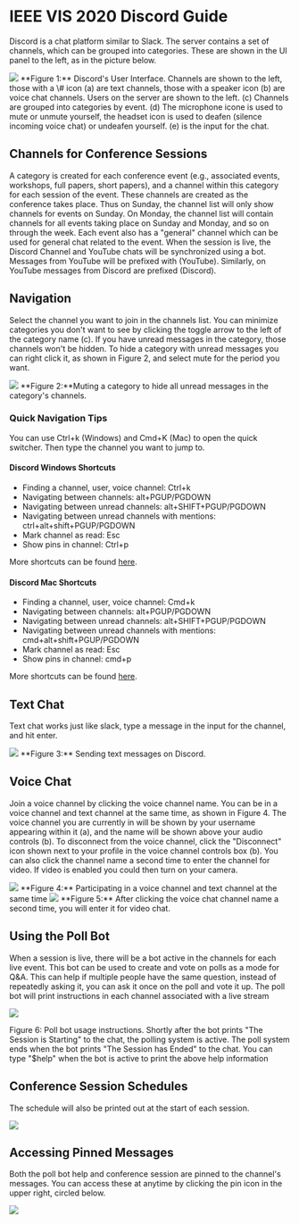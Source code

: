 # IEEE VIS 2020 Discord Guide

Discord is a chat platform similar to Slack. The server contains a set
of channels, which can be grouped into categories. These are shown in
the UI panel to the left, as in the picture below.

<img src="https://ieeevis.b-cdn.net/vis_2020/discord/discord_overview.png" class="img-fluid">
**Figure 1:** Discord's User Interface. Channels are shown to the
left, those with a \# icon (a) are text channels, those with a speaker
icon (b) are voice chat channels. Users on the server are shown to the
left. (c) Channels are grouped into categories by event. (d) The
microphone icone is used to mute or unmute yourself, the headset icon is
used to deafen (silence incoming voice chat) or undeafen yourself. (e)
is the input for the chat.

## Channels for Conference Sessions

A category is created for each conference event (e.g., associated
events, workshops, full papers, short papers), and a channel within this
category for each session of the event. These channels are created as
the conference takes place. Thus on Sunday, the channel list will only
show channels for events on Sunday. On Monday, the channel list will
contain channels for all events taking place on Sunday and Monday, and
so on through the week. Each event also has a "general" channel which
can be used for general chat related to the event. When the session is
live, the Discord Channel and YouTube chats will be synchronized using a
bot. Messages from YouTube will be prefixed with (YouTube). Similarly,
on YouTube messages from Discord are prefixed (Discord).

## Navigation

Select the channel you want to join in the channels list. You can
minimize categories you don't want to see by clicking the toggle arrow
to the left of the category name (c). If you have unread messages in the
category, those channels won't be hidden. To hide a category with unread
messages you can right click it, as shown in Figure 2, and select mute
for the period you want.

<img src="https://ieeevis.b-cdn.net/vis_2020/discord/mute_category.png" class="img-fluid">
**Figure 2:**Muting a category to hide all unread messages in the
category's channels.

### Quick Navigation Tips

You can use Ctrl+k (Windows) and Cmd+K (Mac) to open the quick switcher. Then
type the channel you want to jump to.

#### Discord Windows Shortcuts

- Finding a channel, user, voice channel: Ctrl+k
- Navigating between channels: alt+PGUP/PGDOWN
- Navigating between unread channels: alt+SHIFT+PGUP/PGDOWN
- Navigating between unread channels with mentions: ctrl+alt+shift+PGUP/PGDOWN
- Mark channel as read: Esc
- Show pins in channel: Ctrl+p

More shortcuts can be found [here](https://support.discord.com/hc/en-us/articles/225977308--Windows-Discord-Hotkeys).

#### Discord Mac Shortcuts

- Finding a channel, user, voice channel: Cmd+k
- Navigating between channels: alt+PGUP/PGDOWN
- Navigating between unread channels: alt+SHIFT+PGUP/PGDOWN
- Navigating between unread channels with mentions: cmd+alt+shift+PGUP/PGDOWN
- Mark channel as read: Esc
- Show pins in channel: cmd+p

More shortcuts can be found [here](https://support.discord.com/hc/en-us/articles/225878307--macOS-Discord-Hotkeys?sort_by=votes).

## Text Chat

Text chat works just like slack, type a message in the input for the
channel, and hit enter.

<img src="https://ieeevis.b-cdn.net/vis_2020/discord/text_message.png" class="img-fluid">
**Figure 3:** Sending text messages on Discord.

## Voice Chat

Join a voice channel by clicking the voice channel name. You can be in
a voice channel and text channel at the same time, as shown in Figure 4.
The voice channel you are currently in will be shown by your username
appearing within it (a), and the name will be shown above your audio
controls (b). To disconnect from the voice channel, click the
"Disconnect" icon shown next to your profile in the voice channel
controls box (b). You can also click the channel name a second time to
enter the channel for video. If video is enabled you could then turn on
your camera.

<img src="https://ieeevis.b-cdn.net/vis_2020/discord/voice_and_text.png" class="img-fluid">
**Figure 4:** Participating in a voice channel and text channel at the same time

<img src="https://ieeevis.b-cdn.net/vis_2020/discord/join_video.png" class="img-fluid">
**Figure 5:** After clicking the voice chat channel name a second
time, you will enter it for video chat.

## Using the Poll Bot

When a session is live, there will be a bot active in the channels for
each live event. This bot can be used to create and vote on polls as a
mode for Q&A. This can help if multiple people have the same question,
instead of repeatedly asking it, you can ask it once on the poll and
vote it up. The poll bot will print instructions in each channel
associated with a live stream

<img src="https://ieeevis.b-cdn.net/vis_2020/discord/poll_bot_usage.png" class="img-fluid">

Figure 6: Poll bot usage instructions. Shortly after the bot
prints "The Session is Starting" to the chat, the polling system is
active. The poll system ends when the bot prints "The Session has Ended"
to the chat. You can type "\$help" when the bot is active to print the
above help information

## Conference Session Schedules

The schedule will also be printed out at the start of each session.

<img src="https://ieeevis.b-cdn.net/vis_2020/discord/example_schedule.png" class="img-fluid">

## Accessing Pinned Messages

Both the poll bot help and conference session are pinned to the
channel's messages. You can access these at anytime by clicking the pin
icon in the upper right, circled below.

<img src="https://ieeevis.b-cdn.net/vis_2020/discord/pinned_messages.png" class="img-fluid">


